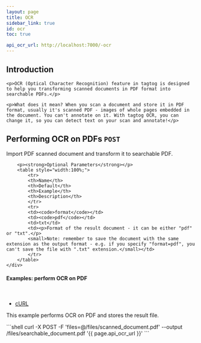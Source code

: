 ```yaml
---
layout: page
title: OCR
sidebar_link: true
id: ocr
toc: true

api_ocr_url: http://localhost:7000/-ocr
---
```


<div class="page-section">
  <div class="two-third-col">
    <h2>Introduction</h2>

    <p>OCR (Optical Character Recognition) feature in tagtog is designed to help you transforming scanned documents in PDF format into searchable PDFs.</p>
    
    <p>What does it mean? When you scan a document and store it in PDF format, usually it's scanned PDF - images of whole pages embedded in the document. You can't annotate on it. With tagtog OCR, you can change it, so you can detect text on your scan and annotate!</p>
  </div>
</div>

<div class="page-section">
    <div class="two-third-col">
        <h2>Performing OCR on PDFs <code>POST</code></h2>
        <p>Import PDF scanned document and transform it to searchable PDF.</p>

        <p><strong>Optional Parameters</strong></p>
        <table style="width:100%;">
            <tr>
            <th>Name</th>
            <th>Default</th>
            <th>Example</th>
            <th>Description</th>
            </tr>
            <tr>
            <td><code>format</code></td>
            <td><code>pdf</code></td>
            <td>txt</td>
            <td><p>Format of the result document - it can be either "pdf" or "txt".</p>
            <small>Note: remember to save the document with the same extension as the output format - e.g. if you specify "format=pdf", you can't save the file with ".txt" extension.</small></td>
            </tr>
        </table>
    </div>
</div>

<div class="two-third-col">

  <h4>Examples: perform OCR on PDF</h4>

  <br/>
  <div id="tabs-container">
    <ul class="tabs-menu">
      <li class="current"><a href="#tab-ocr">cURL</a></li>
    </ul>
    <div class="tab">
    <p class="code-desc">This example performs OCR on PDF and stores the result file.</p>

<div id="tab-ocr" class="tab-content" style="display: block" markdown="1">
```shell
curl -X POST -F 'files=@/files/scanned_document.pdf' --output /files/searchable_document.pdf '{{ page.api_ocr_url }}'
```
</div>
</div>
</div>